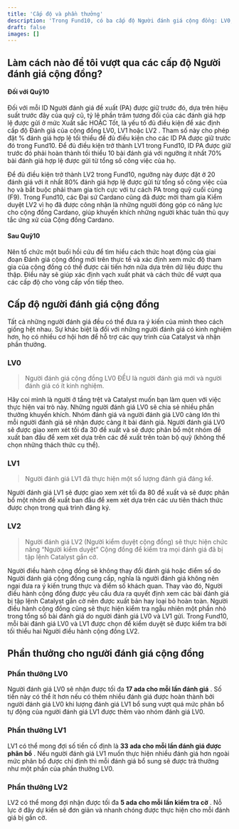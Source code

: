 ```yaml
---
title: 'Cấp độ và phần thưởng'
description: 'Trong Fund10, có ba cấp độ Người đánh giá cộng đồng: LV0, LV1 và LV2.'
draft: false
images: []
---
```


## Làm cách nào để tôi vượt qua các cấp độ Người đánh giá cộng đồng?

#### Đối với Quỹ10

Đối với mỗi ID Người đánh giá đề xuất (PA) được giữ trước đó, dựa trên hiệu suất trước đây của quỹ cũ, tỷ lệ phần trăm tương đối của các đánh giá hợp lệ được gửi ở mức Xuất sắc HOẶC Tốt, là yếu tố đủ điều kiện để xác định cấp độ Đánh giá của cộng đồng LV0, LV1 hoặc LV2 . Tham số này cho phép đặt % đánh giá hợp lệ tối thiểu để đủ điều kiện cho các ID PA được giữ trước đó trong Fund10. Để đủ điều kiện trở thành LV1 trong Fund10, ID PA được giữ trước đó phải hoàn thành tối thiểu 10 bài đánh giá với ngưỡng ít nhất 70% bài đánh giá hợp lệ được gửi từ tổng số công việc của họ.

Để đủ điều kiện trở thành LV2 trong Fund10, ngưỡng này được đặt ở 20 đánh giá với ít nhất 80% đánh giá hợp lệ được gửi từ tổng số công việc của họ và bắt buộc phải tham gia tích cực với tư cách PA trong quỹ cuối cùng (F9). Trong Fund10, các Đại sứ Cardano cũng đã được mời tham gia Kiểm duyệt LV2 vì họ đã được công nhận là những người đóng góp có năng lực cho cộng đồng Cardano, giúp khuyến khích những người khác tuân thủ quy tắc ứng xử của Cộng đồng Cardano.

#### Sau Quỹ10

Nên tổ chức một buổi hồi cứu để tìm hiểu cách thức hoạt động của giai đoạn Đánh giá cộng đồng mới trên thực tế và xác định xem mức độ tham gia của cộng đồng có thể được cải tiến hơn nữa dựa trên dữ liệu được thu thập. Điều này sẽ giúp xác định vạch xuất phát và cách thức để vượt qua các cấp độ cho vòng cấp vốn tiếp theo.

## Cấp độ người đánh giá cộng đồng

Tất cả những người đánh giá đều có thể đưa ra ý kiến ​​của mình theo cách giống hệt nhau. Sự khác biệt là đối với những người đánh giá có kinh nghiệm hơn, họ có nhiều cơ hội hơn để hỗ trợ các quy trình của Catalyst và nhận phần thưởng.

### LV0

> Người đánh giá cộng đồng LV0 ĐỀU là người đánh giá mới và người đánh giá có ít kinh nghiệm.

Hãy coi mình là người ở tầng trệt và Catalyst muốn bạn làm quen với việc thực hiện vai trò này. Những người đánh giá LV0 sẽ chia sẻ nhiều phần thưởng khuyến khích. Nhóm đánh giá và người đánh giá LV0 càng lớn thì mỗi người đánh giá sẽ nhận được càng ít bài đánh giá. Người đánh giá LV0 sẽ được giao xem xét tối đa 30 đề xuất và sẽ được phân bổ một nhóm đề xuất ban đầu để xem xét dựa trên các đề xuất trên toàn bộ quỹ (không thể chọn những thách thức cụ thể).

### LV1

> Người đánh giá LV1 đã thực hiện một số lượng đánh giá đáng kể.

Người đánh giá LV1 sẽ được giao xem xét tối đa 80 đề xuất và sẽ được phân bổ một nhóm đề xuất ban đầu để xem xét dựa trên các ưu tiên thách thức được chọn trong quá trình đăng ký.

### LV2

> Người đánh giá LV2 (Người kiểm duyệt cộng đồng) sẽ thực hiện chức năng “Người kiểm duyệt” Cộng đồng để kiểm tra mọi đánh giá đã bị tập lệnh Catalyst gắn cờ.

Người điều hành cộng đồng sẽ không thay đổi đánh giá hoặc điểm số do Người đánh giá cộng đồng cung cấp, nghĩa là người đánh giá không nên ngại đưa ra ý kiến ​​trung thực và điểm số khách quan. Thay vào đó, Người điều hành cộng đồng được yêu cầu đưa ra quyết định xem các bài đánh giá bị tập lệnh Catalyst gắn cờ nên được xuất bản hay loại bỏ hoàn toàn. Người điều hành cộng đồng cũng sẽ thực hiện kiểm tra ngẫu nhiên một phần nhỏ trong tổng số bài đánh giá do người đánh giá LV0 và LV1 gửi. Trong Fund10, mỗi bài đánh giá LV0 và LV1 được chọn để kiểm duyệt sẽ được kiểm tra bởi tối thiểu hai Người điều hành cộng đồng LV2.

## Phần thưởng cho người đánh giá cộng đồng

### Phần thưởng LV0

Người đánh giá LV0 sẽ nhận được tối đa **17 ada cho mỗi lần đánh giá** . Số tiền này có thể ít hơn nếu có thêm nhiều đánh giá được hoàn thành bởi người đánh giá LV0 khi lượng đánh giá LV1 bổ sung vượt quá mức phân bổ tự động của người đánh giá LV1 được thêm vào nhóm đánh giá LV0.

### Phần thưởng LV1

LV1 có thể mong đợi số tiền cố định là **33 ada cho mỗi lần đánh giá được phân bổ** . Nếu người đánh giá LV1 muốn thực hiện nhiều đánh giá hơn ngoài mức phân bổ được chỉ định thì mỗi đánh giá bổ sung sẽ được trả thưởng như một phần của phần thưởng LV0.

### Phần thưởng LV2

LV2 có thể mong đợi nhận được tối đa **5 ada cho mỗi lần kiểm tra cờ** . Nỗ lực ở đây dự kiến ​​sẽ đơn giản và nhanh chóng được thực hiện cho mỗi đánh giá bị gắn cờ.
